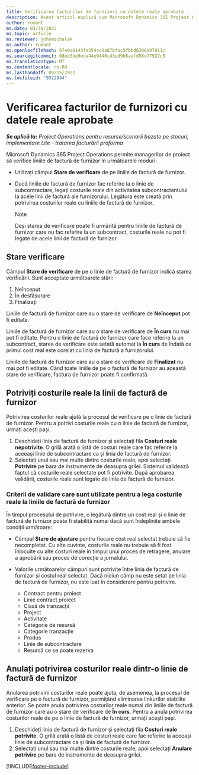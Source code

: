 ```yaml
---
title: Verificarea facturilor de furnizori cu datele reale aprobate
description: Acest articol explică cum Microsoft Dynamics 365 Project Operations permite managerilor de proiect să verifice facturile furnizorilor cu valorile reale care au fost aprobate pe măsură ce contractanții au efectuat lucrări și au înregistrat timpul, precum și cheltuielile și materialele care au fost folosite de membrii echipei de proiect.
author: rumant
ms.date: 03/30/2022
ms.topic: article
ms.reviewer: johnmichalak
ms.author: rumant
ms.openlocfilehash: 67e0a0143fa354ca9a87bfac5fbbd6306a97811c
ms.sourcegitcommit: 08eb3be9eda44e9446c43ed9b6aefd58d77927c5
ms.translationtype: MT
ms.contentlocale: ro-RO
ms.lasthandoff: 09/15/2022
ms.locfileid: "9522944"
---
```

# <a name="verification-of-vendor-invoices-with-approved-actuals"></a>Verificarea facturilor de furnizori cu datele reale aprobate

_**Se aplică la:** Project Operations pentru resurse/scenarii bazate pe stocuri, implementare Lite - tratarea facturării proforma_

Microsoft Dynamics 365 Project Operations permite managerilor de proiect să verifice liniile de factură de furnizor în următoarele moduri:

- Utilizați câmpul **Stare de verificare** de pe liniile de factură de furnizor.
- Dacă liniile de factură de furnizor fac referire la o linie de subcontractare, legați costurile reale din activitatea subcontractantului la acele linii de factură ale furnizorului. Legătura este creată prin potrivirea costurilor reale cu liniile de factură de furnizor.

    > [!NOTE]
    > Deși starea de verificare poate fi urmărită pentru liniile de factură de furnizor care nu fac referire la un subcontract, costurile reale nu pot fi legate de acele linii de factură de furnizor.

## <a name="verification-status"></a>Stare verificare

Câmpul **Stare de verificare** de pe o linie de factură de furnizor indică starea verificării. Sunt acceptate următoarele stări:

1. Neînceput
2. În desfășurare
3. Finalizați

Liniile de factură de furnizor care au o stare de verificare de **Neînceput** pot fi editate.

Liniile de factură de furnizor care au o stare de verificare de **În curs** nu mai pot fi editate. Pentru o linie de factură de furnizor care face referire la un subcontract, starea de verificare este setată automat la **În curs** de îndată ce primul cost real este corelat cu linia de factură a furnizorului.

Liniile de factură de furnizor care au o stare de verificare de **Finalizat** nu mai pot fi editate. Când toate liniile de pe o factură de furnizor au această stare de verificare, factura de furnizor poate fi confirmată.

## <a name="match-cost-actuals-to-vendor-invoice-lines"></a>Potriviți costurile reale la linii de factură de furnizor

Potrivirea costurilor reale ajută la procesul de verificare pe o linie de factură de furnizor. Pentru a potrivi costurile reale cu o linie de factură de furnizor, urmați acești pași.

1. Deschideți linia de factură de furnizor și selectați fila **Costuri reale nepotrivite**. O grilă arată o listă de costuri reale care fac referire la aceeași linie de subcontractare ca și linia de factură de furnizor.
2. Selectați unul sau mai multe dintre costurile reale, apoi selectați **Potrivire** pe bara de instrumente de deasupra grilei. Sistemul validează faptul că costurile reale selectate pot fi potrivite. După aprobarea validării, costurile reale sunt legate de linia de factură de furnizor.

### <a name="validation-criteria-that-are-used-to-link-cost-actuals-to-vendor-invoice-lines"></a>Criterii de validare care sunt utilizate pentru a lega costurile reale la liniile de factură de furnizor

În timpul procesului de potrivire, o legătură dintre un cost real și o linie de factură de furnizor poate fi stabilită numai dacă sunt îndeplinite ambele condiții următoare:

- Câmpul **Stare de ajustare** pentru fiecare cost real selectat trebuie să fie necompletat. Cu alte cuvinte, costurile reale nu trebuie să fi fost înlocuite cu alte costuri reale în timpul unui proces de retragere, anulare a aprobării sau proces de corecție a jurnalului.
- Valorile următoarelor câmpuri sunt potrivite între linia de factură de furnizor și costul real selectat. Dacă niciun câmp nu este setat pe linia de factură de furnizor, nu este luat în considerare pentru potrivire.

    - Contract pentru proiect
    - Linie contract proiect
    - Clasă de tranzacții
    - Project
    - Activitate
    - Categorie de resursă
    - Categorie tranzacție
    - Produs
    - Linie de subcontractare
    - Resursă ce se poate rezerva

## <a name="unmatch-cost-actuals-from-a-vendor-invoice-line"></a>Anulați potrivirea costurilor reale dintr-o linie de factură de furnizor

Anularea potrivirii costurilor reale poate ajuta, de asemenea, la procesul de verificare pe o factură de furnizor, permițând eliminarea linkurilor stabilite anterior. Se poate anula potrivirea costurilor reale numai din liniile de factură de furnizor care au o stare de verificare de **În curs**. Pentru a anula potrivirea costurilor reale de pe o linie de factură de furnizor, urmați acești pași.

1. Deschideți linia de factură de furnizor și selectați fila **Costuri reale potrivite**. O grilă arată o listă de costuri reale care fac referire la aceeași linie de subcontractare ca și linia de factură de furnizor.
2. Selectați unul sau mai multe dintre costurile reale, apoi selectați **Anulare potrivire** pe bara de instrumente de deasupra grilei.

[!INCLUDE[footer-include](../../includes/footer-banner.md)]
